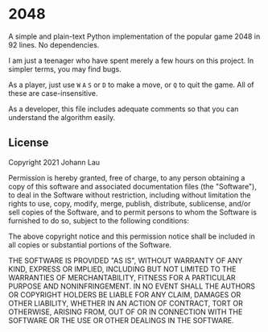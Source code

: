 # 2048
A simple and plain-text Python implementation of the popular game 2048 in 92 lines. No dependencies.

I am just a teenager who have spent merely a few hours on this project. In simpler terms, you may find bugs.

As a player, just use `W` `A` `S` or `D` to make a move, or `Q` to quit the game. All of these are case-insensitive.

As a developer, this file includes adequate comments so that you can understand the algorithm easily.

## License

Copyright 2021 Johann Lau

Permission is hereby granted, free of charge, to any person obtaining a copy of this software and associated documentation files (the "Software"), to deal in the Software without restriction, including without limitation the rights to use, copy, modify, merge, publish, distribute, sublicense, and/or sell copies of the Software, and to permit persons to whom the Software is furnished to do so, subject to the following conditions:

The above copyright notice and this permission notice shall be included in all copies or substantial portions of the Software.

THE SOFTWARE IS PROVIDED "AS IS", WITHOUT WARRANTY OF ANY KIND, EXPRESS OR IMPLIED, INCLUDING BUT NOT LIMITED TO THE WARRANTIES OF MERCHANTABILITY, FITNESS FOR A PARTICULAR PURPOSE AND NONINFRINGEMENT. IN NO EVENT SHALL THE AUTHORS OR COPYRIGHT HOLDERS BE LIABLE FOR ANY CLAIM, DAMAGES OR OTHER LIABILITY, WHETHER IN AN ACTION OF CONTRACT, TORT OR OTHERWISE, ARISING FROM, OUT OF OR IN CONNECTION WITH THE SOFTWARE OR THE USE OR OTHER DEALINGS IN THE SOFTWARE.
